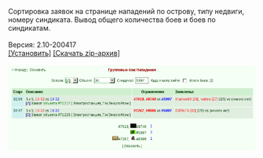 Сортировка заявок на странице нападений по острову, типу недвиги, номеру синдиката. Вывод общего количества боев и боев по синдикатам.
<br>
<br>
Версия: 2.10-200417
<br>
[[Установить]](https://raw.githubusercontent.com/MyRequiem/comfortablePlayingInGW/master/separatedScripts/SortSyndWars/sortSyndWars.user.js) [[Скачать zip-архив]](https://raw.githubusercontent.com/MyRequiem/comfortablePlayingInGW/master/separatedScripts/SortSyndWars/sortSyndWars.user.js.zip)
<br>
<br>
![SortSyndWars](https://raw.githubusercontent.com/MyRequiem/comfortablePlayingInGW/master/imgs/SortSyndWars/screen.png)
<br>
